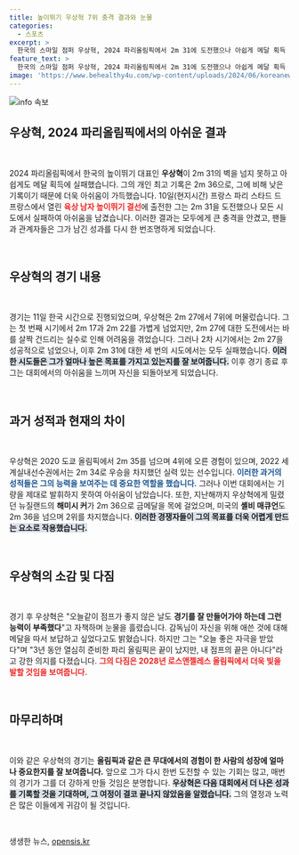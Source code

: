 ```yaml
---
title: 높이뛰기 우상혁 7위 충격 결과와 눈물
categories:
  - 스포츠
excerpt: >
  한국의 스마일 점퍼 우상혁, 2024 파리올림픽에서 2m 31에 도전했으나 아쉽게 메달 획득 실패. 눈물 속에도 2028년 로스앤젤레스 올림픽을 향한 새로운 다짐을 밝혔다! 클릭해서 그의 숨겨진 결심을 확인해보세요!
feature_text: >
  한국의 스마일 점퍼 우상혁, 2024 파리올림픽에서 2m 31에 도전했으나 아쉽게 메달 획득 실패. 눈물 속에도 2028년 로스앤젤레스 올림픽을 향한 새로운 다짐을 밝혔다! 클릭해서 그의 숨겨진 결심을 확인해보세요!
image: 'https://www.behealthy4u.com/wp-content/uploads/2024/06/koreanews.jpg'
---
```


<p><img src="https://www.behealthy4u.com/wp-content/uploads/2024/06/koreanews.jpg" alt="info 속보" /></p>

<h2 data-ke-size="size26">우상혁, 2024 파리올림픽에서의 아쉬운 결과</h2>

<p data-ke-size="size16">&nbsp;</p>

<p data-ke-size="size16">2024 파리올림픽에서 한국의 높이뛰기 대표인 <b>우상혁</b>이 2m 31의 벽을 넘지 못하고 아쉽게도 메달 획득에 실패했습니다. 그의 개인 최고 기록은 2m 36으로, 그에 비해 낮은 기록이기 때문에 더욱 아쉬움이 가득했습니다. 10일(현지시간) 프랑스 파리 스타드 드 프랑스에서 열린 <b><span style="color: #ee2323;">육상 남자 높이뛰기 결선</span></b>에 출전한 그는 2m 31을 도전했으나 모든 시도에서 실패하여 아쉬움을 남겼습니다. 이러한 결과는 모두에게 큰 충격을 안겼고, 팬들과 관계자들은 그가 남긴 성과를 다시 한 번조명하게 되었습니다. </p>

<p data-ke-size="size16">&nbsp;</p>

<h2 data-ke-size="size26">우상혁의 경기 내용</h2>

<p data-ke-size="size16">&nbsp;</p>

<p data-ke-size="size16">경기는 11일 한국 시간으로 진행되었으며, 우상혁은 2m 27에서 7위에 머물렀습니다. 그는 첫 번째 시기에서 2m 17과 2m 22를 가볍게 넘었지만, 2m 27에 대한 도전에서는 바를 살짝 건드리는 실수로 인해 어려움을 겪었습니다. 그러나 2차 시기에서는 2m 27을 성공적으로 넘었으나, 이후 2m 31에 대한 세 번의 시도에서는 모두 실패했습니다. <b><span style="background-color: #21538527;">이러한 시도들은 그가 얼마나 높은 목표를 가지고 있는지를 잘 보여줍니다.</span></b> 이후 경기 종료 후 그는 대회에서의 아쉬움을 느끼며 자신을 되돌아보게 되었습니다.</p>

<p data-ke-size="size16">&nbsp;</p>

<h2 data-ke-size="size26">과거 성적과 현재의 차이</h2>

<p data-ke-size="size16">&nbsp;</p>

<p data-ke-size="size16">우상혁은 2020 도쿄 올림픽에서 2m 35를 넘으며 4위에 오른 경험이 있으며, 2022 세계실내선수권에서는 2m 34로 우승을 차지했던 실력 있는 선수입니다. <b><span style="color: #1a5490;">이러한 과거의 성적들은 그의 능력을 보여주는 데 중요한 역할을 했습니다.</span></b> 그러나 이번 대회에서는 기량을 제대로 발휘하지 못하여 아쉬움이 남았습니다. 또한, 지난해까지 우상혁에게 밀렸던 뉴질랜드의 <b>해미시 커</b>가 2m 36으로 금메달을 목에 걸었으며, 미국의 <b>셸비 매큐언</b>도 2m 36을 넘으며 2위를 차지했습니다. <b><span style="background-color: #21538527;">이러한 경쟁자들이 그의 목표를 더욱 어렵게 만드는 요소로 작용했습니다.</span></b></p>

<p data-ke-size="size16">&nbsp;</p>

<h2 data-ke-size="size26">우상혁의 소감 및 다짐</h2>

<p data-ke-size="size16">&nbsp;</p>

<p data-ke-size="size16">경기 후 우상혁은 "오늘같이 점프가 좋지 않은 날도 <b>경기를 잘 만들어가야 하는데 그런 능력이 부족했다</b>"고 자책하며 눈물을 흘렸습니다. 감독님이 자신을 위해 애쓴 것에 대해 메달을 따서 보답하고 싶었다고도 밝혔습니다. 하지만 그는 "오늘 좋은 자극을 받았다"며 "3년 동안 열심히 준비한 파리 올림픽은 끝이 났지만, 내 점프의 끝은 아니다"라고 강한 의지를 다졌습니다. <b><span style="color: #ee2323;">그의 다짐은 2028년 로스앤젤레스 올림픽에서 더욱 빛을 발할 것임을 보여줍니다.</span></b></p>

<p data-ke-size="size16">&nbsp;</p>

<h2 data-ke-size="size26">마무리하며</h2>

<p data-ke-size="size16">&nbsp;</p>

<p data-ke-size="size16">이와 같은 우상혁의 경기는 <b>올림픽과 같은 큰 무대에서의 경험이 한 사람의 성장에 얼마나 중요한지를 잘 보여줍니다.</b> 앞으로 그가 다시 한번 도전할 수 있는 기회는 많고, 매번의 경기가 그를 더 강하게 만들 것임은 분명합니다. <b><span style="background-color: #21538527;">우상혁은 다음 대회에서 더 나은 성과를 기록할 것을 기대하며, 그 여정이 결코 끝나지 않았음을 알렸습니다.</span></b> 그의 열정과 노력은 많은 이들에게 귀감이 될 것입니다.</p>

<p data-ke-size="size16">&nbsp;</p>
생생한 뉴스, <a href="https://opensis.kr" rel="dofollow">opensis.kr</a>


